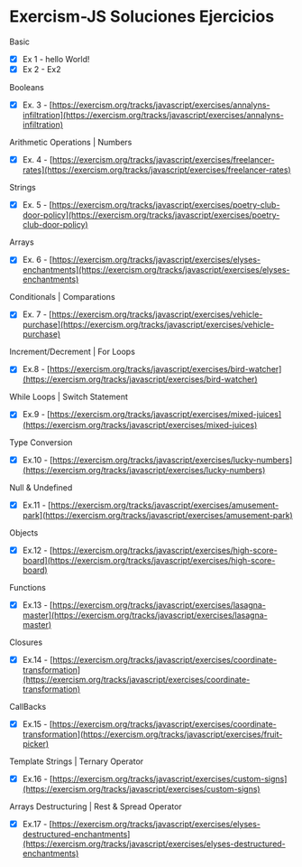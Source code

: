 # Exercism-JS Soluciones Ejercicios

Basic

- [x] Ex 1  - hello World!
- [x] Ex 2  - Ex2

Booleans

- [x]  Ex. 3 - [https://exercism.org/tracks/javascript/exercises/annalyns-infiltration](https://exercism.org/tracks/javascript/exercises/annalyns-infiltration)

Arithmetic Operations | Numbers

- [x]  Ex. 4 -  [https://exercism.org/tracks/javascript/exercises/freelancer-rates](https://exercism.org/tracks/javascript/exercises/freelancer-rates)

Strings

- [x]  Ex. 5 - [https://exercism.org/tracks/javascript/exercises/poetry-club-door-policy](https://exercism.org/tracks/javascript/exercises/poetry-club-door-policy)

Arrays

- [x]  Ex. 6 - [https://exercism.org/tracks/javascript/exercises/elyses-enchantments](https://exercism.org/tracks/javascript/exercises/elyses-enchantments)

Conditionals | Comparations

- [x]  Ex. 7 - [https://exercism.org/tracks/javascript/exercises/vehicle-purchase](https://exercism.org/tracks/javascript/exercises/vehicle-purchase)

Increment/Decrement | For Loops

- [x]  Ex.8 - [https://exercism.org/tracks/javascript/exercises/bird-watcher](https://exercism.org/tracks/javascript/exercises/bird-watcher)

While Loops | Switch Statement

- [x]  Ex.9 - [https://exercism.org/tracks/javascript/exercises/mixed-juices](https://exercism.org/tracks/javascript/exercises/mixed-juices)

Type Conversion

- [x]  Ex.10 - [https://exercism.org/tracks/javascript/exercises/lucky-numbers](https://exercism.org/tracks/javascript/exercises/lucky-numbers)

Null & Undefined

- [x]  Ex.11 - [https://exercism.org/tracks/javascript/exercises/amusement-park](https://exercism.org/tracks/javascript/exercises/amusement-park)

Objects

- [x]  Ex.12 - [https://exercism.org/tracks/javascript/exercises/high-score-board](https://exercism.org/tracks/javascript/exercises/high-score-board)

Functions

- [x]  Ex.13 - [https://exercism.org/tracks/javascript/exercises/lasagna-master](https://exercism.org/tracks/javascript/exercises/lasagna-master)

Closures

- [x]  Ex.14 - [https://exercism.org/tracks/javascript/exercises/coordinate-transformation](https://exercism.org/tracks/javascript/exercises/coordinate-transformation)

CallBacks

- [x]  Ex.15 - [https://exercism.org/tracks/javascript/exercises/coordinate-transformation](https://exercism.org/tracks/javascript/exercises/fruit-picker)

Template Strings | Ternary Operator

- [x]  Ex.16 - [https://exercism.org/tracks/javascript/exercises/custom-signs](https://exercism.org/tracks/javascript/exercises/custom-signs)

Arrays Destructuring | Rest & Spread Operator

- [x]  Ex.17 - [https://exercism.org/tracks/javascript/exercises/elyses-destructured-enchantments](https://exercism.org/tracks/javascript/exercises/elyses-destructured-enchantments)

